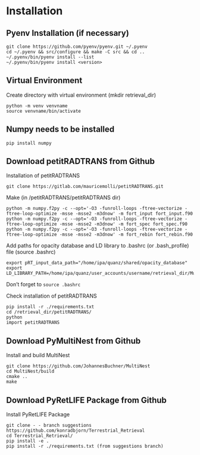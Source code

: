 # Installation


## Pyenv Installation (if necessary)

```
git clone https://github.com/pyenv/pyenv.git ~/.pyenv
cd ~/.pyenv && src/configure && make -C src && cd ..
~/.pyenv/bin/pyenv install --list
~/.pyenv/bin/pyenv install <version>
```

## Virtual Environment
Create directory with virtual environment (mkdir retrieval_dir)

```
python -m venv venvname
source venvname/bin/activate
```

##  Numpy needs to be installed

```
pip install numpy
```

## Download petitRADTRANS from Github
Installation of petitRADTRANS

```
git clone https://gitlab.com/mauricemolli/petitRADTRANS.git
```

Make (in /petitRADTRANS/petitRADTRANS dir)
```
python -m numpy.f2py -c --opt='-O3 -funroll-loops -ftree-vectorize -ftree-loop-optimize -msse -msse2 -m3dnow' -m fort_input fort_input.f90
python -m numpy.f2py -c --opt='-O3 -funroll-loops -ftree-vectorize -ftree-loop-optimize -msse -msse2 -m3dnow' -m fort_spec fort_spec.f90
python -m numpy.f2py -c --opt='-O3 -funroll-loops -ftree-vectorize -ftree-loop-optimize -msse -msse2 -m3dnow' -m fort_rebin fort_rebin.f90
```

Add paths for opacity database and LD library to .bashrc  (or .bash_profile) file (source .bashrc)
```
export pRT_input_data_path="/home/ipa/quanz/shared/opacity_database"
export LD_LIBRARY_PATH=/home/ipa/quanz/user_accounts/username/retrieval_dir/MultiNest/lib/:$LD_LIBRARY_PATH
```

Don’t forget to `source .bashrc`

Check installation of petitRADTRANS
```
pip install -r ./requirements.txt
cd /retrieval_dir/petitRADTRANS/
python
import petitRADTRANS

```


## Download PyMultiNest from Github
Install and build MultiNest
```
git clone https://github.com/JohannesBuchner/MultiNest
cd MultiNest/build
cmake ..
make
```


## Download PyRetLIFE Package from Github
Install PyRetLIFE Package
```
git clone - - branch suggestions https://github.com/konradbjorn/Terrestrial_Retrieval
cd Terrestrial_Retrieval/
pip install -e .
pip install -r ./requirements.txt (from suggestions branch)
```

